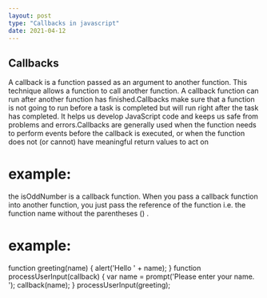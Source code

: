 ```yaml
---
layout: post
type: "Callbacks in javascript"
date: 2021-04-12
---
```

## Callbacks
A callback is a function passed as an argument to another function. This technique allows a function to call another function. A callback function can run after another function has finished.Callbacks make sure that a function is not going to run before a task is completed but will run right after the task has completed. It helps us develop JavaScript code and keeps us safe from problems and errors.Callbacks are generally used when the function needs to perform events before the callback is executed, or when the function does not (or cannot) have meaningful return values to act on
# example:

the isOddNumber is a callback function. When you pass a callback function into another function, you just pass the reference of the function i.e. the function name without the parentheses () .
# example:

function greeting(name) { alert('Hello ' + name); } function processUserInput(callback) { var name = prompt('Please enter your name. '); callback(name); } processUserInput(greeting);